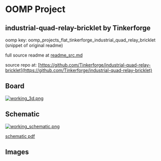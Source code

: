 # OOMP Project  
## industrial-quad-relay-bricklet  by Tinkerforge  
  
oomp key: oomp_projects_flat_tinkerforge_industrial_quad_relay_bricklet  
(snippet of original readme)  
  
  
  full source readme at [readme_src.md](readme_src.md)  
  
source repo at: [https://github.com/Tinkerforge/industrial-quad-relay-bricklet](https://github.com/Tinkerforge/industrial-quad-relay-bricklet)  
## Board  
  
[![working_3d.png](working_3d_600.png)](working_3d.png)  
## Schematic  
  
[![working_schematic.png](working_schematic_600.png)](working_schematic.png)  
  
[schematic pdf](working_schematic.pdf)  
## Images  
